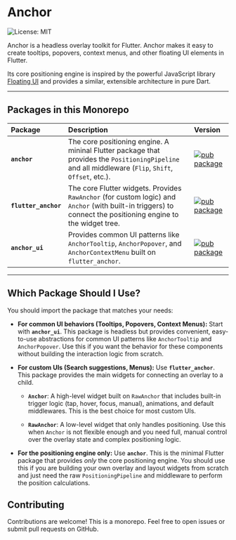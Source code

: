 # Anchor

![License: MIT](https://img.shields.io/badge/License-MIT-yellow.svg)

Anchor is a headless overlay toolkit for Flutter. Anchor makes it easy to create tooltips, popovers, context menus, and other floating UI elements in Flutter.

Its core positioning engine is inspired by the powerful JavaScript library [Floating UI](https://floating-ui.com/) and provides a similar, extensible architecture in pure Dart.

-----

## Packages in this Monorepo

| Package | Description | Version |
| :--- | :--- | :--- |
| **`anchor`** | The core positioning engine. A mininal Flutter package that provides the `PositioningPipeline` and all middleware (`Flip`, `Shift`, `Offset`, etc.). | [![pub package](https://img.shields.io/pub/v/anchor.svg)](https://pub.dev/packages/anchor) |
| **`flutter_anchor`** | The core Flutter widgets. Provides `RawAnchor` (for custom logic) and `Anchor` (with built-in triggers) to connect the positioning engine to the widget tree. | [![pub package](https://img.shields.io/pub/v/flutter_anchor.svg)](https://pub.dev/packages/flutter_anchor) |
| **`anchor_ui`** | Provides common UI patterns like `AnchorTooltip`, `AnchorPopover`, and `AnchorContextMenu` built on `flutter_anchor`. | [![pub package](https://img.shields.io/pub/v/anchor_ui.svg)](https://pub.dev/packages/anchor_ui) |

-----


## Which Package Should I Use?

You should import the package that matches your needs:

  * **For common UI behaviors (Tooltips, Popovers, Context Menus):**
    Start with **`anchor_ui`**. This package is headless but provides convenient, easy-to-use abstractions for common UI patterns like `AnchorTooltip` and `AnchorPopover`. Use this if you want the behavior for these components without building the interaction logic from scratch.

  * **For custom UIs (Search suggestions, Menus):**
    Use **`flutter_anchor`**. This package provides the main widgets for connecting an overlay to a child.

      * **`Anchor`**: A high-level widget built on `RawAnchor` that includes built-in trigger logic (tap, hover, focus, manual), animations, and default middlewares. This is the best choice for most custom UIs.

      * **`RawAnchor`**: A low-level widget that only handles positioning. Use this when `Anchor` is not flexible enough and you need full, manual control over the overlay state and complex positioning logic.

  * **For the positioning engine only:**
    Use **`anchor`**. This is the minimal Flutter package that provides *only* the core positioning engine. You should use this if you are building your own overlay and layout widgets from scratch and just need the raw `PositioningPipeline` and middleware to perform the position calculations.

## Contributing

Contributions are welcome! This is a monorepo. Feel free to open issues or submit pull requests on GitHub.


